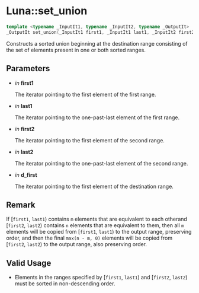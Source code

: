 # Luna::set_union

```c++
template <typename _InputIt1, typename _InputIt2, typename _OutputIt>
_OutputIt set_union(_InputIt1 first1, _InputIt1 last1, _InputIt2 first2, _InputIt2 last2, _OutputIt d_first)
```

Constructs a sorted union beginning at the destination range consisting of the set of elements present in one or both sorted ranges. 



## Parameters
* *in* **first1**

    The iterator pointing to the first element of the first range. 

* *in* **last1**

    The iterator pointing to the one-past-last element of the first range. 

* *in* **first2**

    The iterator pointing to the first element of the second range. 

* *in* **last2**

    The iterator pointing to the one-past-last element of the second range. 

* *in* **d_first**

    The iterator pointing to the first element of the destination range. 

## Remark
If [`first1`, `last1`) contains `m` elements that are equivalent to each otherand [`first2`, `last2`) contains `n` elements that are equivalent to them, then all `m` elements will be copied from [`first1`, `last1`) to the output range, preserving order, and then the final `max(n - m, 0)` elements will be copied from [`first2`, `last2`) to the output range, also preserving order. 

## Valid Usage
* Elements in the ranges specified by [`first1`, `last1`) and [`first2`, `last2`) must be sorted in non-descending order. 

